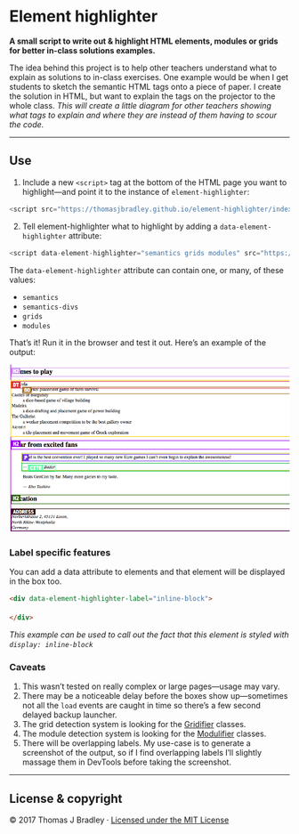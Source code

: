 # Element highlighter

**A small script to write out & highlight HTML elements, modules or grids for better in-class solutions examples.**

The idea behind this project is to help other teachers understand what to explain as solutions to in-class exercises. One example would be when I get students to sketch the semantic HTML tags onto a piece of paper. I create the solution in HTML, but want to explain the tags on the projector to the whole class. *This will create a little diagram for other teachers showing what tags to explain and where they are instead of them having to scour the code.*

---

## Use

1. Include a new `<script>` tag at the bottom of the HTML page you want to highlight—and point it to the instance of `element-highlighter`:

```js
<script src="https://thomasjbradley.github.io/element-highlighter/index.js"></script>
```

2. Tell element-highlighter what to highlight by adding a `data-element-highlighter` attribute:

```js
<script data-element-highlighter="semantics grids modules" src="https://thomasjbradley.github.io/element-highlighter/index.js"></script>
```

The `data-element-highlighter` attribute can contain one, or many, of these values:

- `semantics`
- `semantics-divs`
- `grids`
- `modules`

That’s it! Run it in the browser and test it out. Here’s an example of the output:

![](.readme/example.png)

### Label specific features

You can add a data attribute to elements and that element will be displayed in the box too.

```html
<div data-element-highlighter-label="inline-block">

</div>
```

*This example can be used to call out the fact that this element is styled with `display: inline-block`*

### Caveats

1. This wasn’t tested on really complex or large pages—usage may vary.
2. There may be a noticeable delay before the boxes show up—sometimes not all the `load` events are caught in time so there’s a few second delayed backup launcher.
3. The grid detection system is looking for the [Gridifier](http://gridifier.web-dev.tools/) classes.
4. The module detection system is looking for the [Modulifier](http://modulifier.web-dev.tools/) classes.
5. There will be overlapping labels. My use-case is to generate a screenshot of the output, so if I find overlapping labels I’ll slightly massage them in DevTools before taking the screenshot.

---

## License & copyright

© 2017 Thomas J Bradley · [Licensed under the MIT License](LICENSE)
